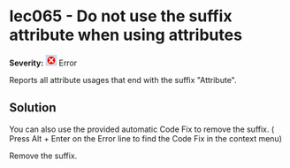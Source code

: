 # Iec065 - Do not use the suffix attribute when using attributes

**Severity:** ![Error](../images/Error.png) Error

Reports all attribute usages that end with the suffix "Attribute".

## Solution

You can also use the provided automatic Code Fix to remove the suffix. ( Press Alt + Enter on the Error line to find the Code Fix in the context menu) 

Remove the suffix.